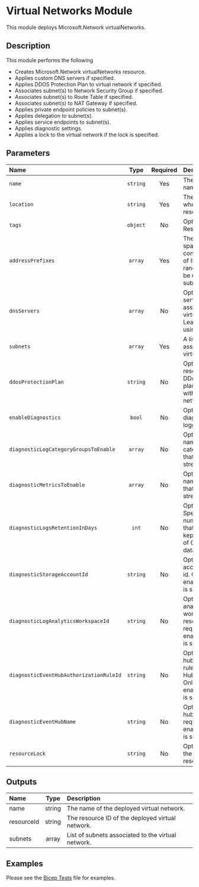 # Virtual Networks Module

This module deploys Microsoft.Network virtualNetworks.

## Description

This module performs the following

- Creates Microsoft.Network virtualNetworks resource.
- Applies custom DNS servers if specified.
- Applies DDOS Protection Plan to virtual network if specified.
- Associates subnet(s) to Network Security Group if specified.
- Associates subnet(s) to Route Table if specified.
- Associates subnet(s) to NAT Gateway if specified.
- Applies private endpoint policies to subnet(s).
- Applies delegation to subnet(s).
- Applies service endpoints to subnet(s).
- Applies diagnostic settings.
- Applies a lock to the virtual network if the lock is specified.

## Parameters

| Name                                    | Type     | Required | Description                                                                                                             |
| :-------------------------------------- | :------: | :------: | :---------------------------------------------------------------------------------------------------------------------- |
| `name`                                  | `string` | Yes      | The resource name.                                                                                                      |
| `location`                              | `string` | Yes      | The geo-location where the resource lives.                                                                              |
| `tags`                                  | `object` | No       | Optional. Resource tags.                                                                                                |
| `addressPrefixes`                       | `array`  | Yes      | The address space that contains an array of IP address ranges that can be used by subnets.                              |
| `dnsServers`                            | `array`  | No       | Optional. DNS servers associated to the virtual network. Leave blank if using Azure DNS.                                |
| `subnets`                               | `array`  | Yes      | A list of subnets associated to the virtual network.                                                                    |
| `ddosProtectionPlan`                    | `string` | No       | Optional. The resource ID of the DDoS protection plan associated with the virtual network.                              |
| `enableDiagnostics`                     | `bool`   | No       | Optional. Enable diagnostic logging.                                                                                    |
| `diagnosticLogCategoryGroupsToEnable`   | `array`  | No       | Optional. The name of log category groups that will be streamed.                                                        |
| `diagnosticMetricsToEnable`             | `array`  | No       | Optional. The name of metrics that will be streamed.                                                                    |
| `diagnosticLogsRetentionInDays`         | `int`    | No       | Optional. Specifies the number of days that logs will be kept for; a value of 0 will retain data indefinitely.          |
| `diagnosticStorageAccountId`            | `string` | No       | Optional. Storage account resource id. Only required if enableDiagnostics is set to true.                               |
| `diagnosticLogAnalyticsWorkspaceId`     | `string` | No       | Optional. Log analytics workspace resource id. Only required if enableDiagnostics is set to true.                       |
| `diagnosticEventHubAuthorizationRuleId` | `string` | No       | Optional. Event hub authorization rule for the Event Hubs namespace. Only required if enableDiagnostics is set to true. |
| `diagnosticEventHubName`                | `string` | No       | Optional. Event hub name. Only required if enableDiagnostics is set to true.                                            |
| `resourceLock`                          | `string` | No       | Optional. Specify the type of resource lock.                                                                            |

## Outputs

| Name       | Type   | Description                                        |
| :--------- | :----: | :------------------------------------------------- |
| name       | string | The name of the deployed virtual network.          |
| resourceId | string | The resource ID of the deployed virtual network.   |
| subnets    | array  | List of subnets associated to the virtual network. |

## Examples

Please see the [Bicep Tests](test/main.test.bicep) file for examples.